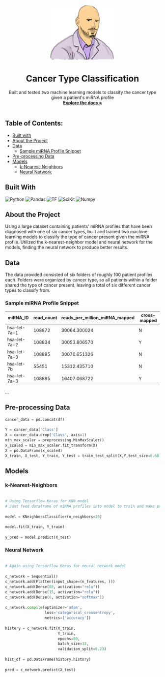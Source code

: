 

<div align="center">
  <a href="https://github.com/othneildrew/Best-README-Template">
    <img src="./new-ctype2.png" alt="Logo" height="180">
  </a>

  <h1 align="center">Cancer Type Classification</h1>

  <p align="center">
    Built and tested two machine learning models to classify the cancer type given a patient's miRNA profile
    <br />
    <a href="https://github.com/owscork/cancer-classification"><strong>Explore the docs »</strong></a>
    <br />
    <br />
  </p>
</div>

## Table of Contents:

- [Built with](#built-with)
- [About the Project](#about-the-project)
- [Data](#data)
  + [Sample miRNA Profile Snippet](#sample-mirna-profile-snippet)
- [Pre-processing Data](#pre-processing-data)
- [Models](#models)
  + [k-Nearest-Neighbors](#k-nearest-neighbors)
  + [Neural Network](#neural-network)


## Built With

![Python][Python.ico]
![Pandas][Pandas.ico]
![TF][TF.ico]
![SciKit][SciKit.ico]
![Numpy][Numpy.ico]


## About the Project
Using a large dataset containing patients' miRNA profiles that have been diagnosed with one of six cancer types, built and trained
two machine learning models to classify the type of cancer present given the miRNA profile. Utilized the k-nearest-neighbor model and 
neural network for the models, finding the neural network to produce better results.


## Data
The data provided consisted of six folders of roughly 100 patient profiles each. Folders were organized by cancer type, so all patients within a folder shared the type of cancer present, leaving a total of six different cancer types to classify from.
<br />

### Sample miRNA Profile Snippet

|miRNA_ID|read_count|reads_per_million_miRNA_mapped|cross-mapped|
| --- | --- | --- | --- |
| hsa-let-7a-1 | 108872 | 30064.300024 | N |
| hsa-let-7a-2 | 108834 | 30053.806570 | Y |
| hsa-let-7a-3 | 108895 | 30070.651326 | N |
| hsa-let-7b | 55451 | 15312.435710 | N |
| hsa-let-7a-3 | 108895 | 16407.068722 | Y |
...


## Pre-processing Data

```py
cancer_data = pd.concat(df)

Y = cancer_data['Class']
X = cancer_data.drop('Class', axis=1)
min_max_scaler = preprocessing.MinMaxScaler()
x_scaled = min_max_scaler.fit_transform(X)
X = pd.DataFrame(x_scaled)
X_train, X_test, Y_train, Y_test = train_test_split(X,Y,test_size=0.68,random_state=1)
```



## Models


### k-Nearest-Neighbors

```py

# Using Tensorflow Keras for KNN model
# Just feed dataframe of miRNA profiles into model to train and make predictions

model = KNeighborsClassifier(n_neighbors=26)

model.fit(X_train, Y_train)

y_pred = model.predict(X_test)

```

### Neural Network

```py

# Again using Tensorflow Keras for neural network model

c_network = Sequential()
c_network.add(Flatten(input_shape=(n_features, )))
c_network.add(Dense(80, activation="relu"))
c_network.add(Dense(15, activation="relu"))
c_network.add(Dense(6, activation="softmax"))

c_network.compile(optimizer='adam',
                  loss='categorical_crossentropy',
                  metrics=['accuracy'])

history = c_network.fit(X_train,
                        Y_train,
                        epochs=80,
                        batch_size=33,
                        validation_split=0.23)

hist_df = pd.DataFrame(history.history)

pred = c_network.predict(X_test)

```


[React.js]: https://img.shields.io/badge/React-20232A?style=for-the-badge&logo=react&logoColor=61DAFB
[React-url]: https://reactjs.org/
[Numpy.ico]: https://img.shields.io/badge/numpy-%23013243.svg?style=for-the-badge&logo=numpy&logoColor=white
[SciKit.ico]: https://img.shields.io/badge/scikit--learn-%23F7931E.svg?style=for-the-badge&logo=scikit-learn&logoColor=white
[Python.ico]: https://img.shields.io/badge/python-3670A0?style=for-the-badge&logo=python&logoColor=ffdd54
[Pandas.ico]: https://img.shields.io/badge/pandas-%23150458.svg?style=for-the-badge&logo=pandas&logoColor=white
[WebGL-url]: https://developer.mozilla.org/en-US/docs/Web/API/WebGL_API/Tutorial/Getting_started_with_WebGL
[TF.ico]: https://img.shields.io/badge/TensorFlow-%23FF6F00.svg?style=for-the-badge&logo=TensorFlow&logoColor=white

